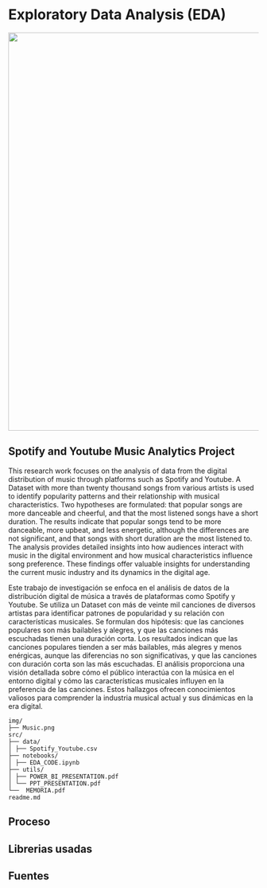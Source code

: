 <h1>Exploratory Data Analysis (EDA)</h1>
<div id="header" align="center">
  <img src="https://github.com/spomis1/Music_EDA/blob/main/img/Music.png" width="800"/>
</div>

## Spotify and Youtube Music Analytics Project

This research work focuses on the analysis of data from the digital distribution of music through platforms such as Spotify and Youtube. A Dataset with more than twenty thousand songs from various artists is used to identify popularity patterns and their relationship with musical characteristics. Two hypotheses are formulated: that popular songs are more danceable and cheerful, and that the most listened songs have a short duration. The results indicate that popular songs tend to be more danceable, more upbeat, and less energetic, although the differences are not significant, and that songs with short duration are the most listened to. The analysis provides detailed insights into how audiences interact with music in the digital environment and how musical characteristics influence song preference. These findings offer valuable insights for understanding the current music industry and its dynamics in the digital age.


Este trabajo de investigación se enfoca en el análisis de datos de la distribución digital de música a través de plataformas como Spotify y Youtube. Se utiliza un Dataset con más de veinte mil canciones de diversos artistas para identificar patrones de popularidad y su relación con características musicales. Se formulan dos hipótesis: que las canciones populares son más bailables y alegres, y que las canciones más escuchadas tienen una duración corta. Los resultados indican que las canciones populares tienden a ser más bailables, más alegres y menos enérgicas, aunque las diferencias no son significativas, y que las canciones con duración corta son las más escuchadas. El análisis proporciona una visión detallada sobre cómo el público interactúa con la música en el entorno digital y cómo las características musicales influyen en la preferencia de las canciones. Estos hallazgos ofrecen conocimientos valiosos para comprender la industria musical actual y sus dinámicas en la era digital.


```
img/
├── Music.png
src/
├── data/
│ ├── Spotify_Youtube.csv
├── notebooks/
│ ├── EDA_CODE.ipynb
├── utils/
│ ├── POWER_BI_PRESENTATION.pdf
│ └── PPT_PRESENTATION.pdf 
└──  MEMORIA.pdf
readme.md
```


<h2>Proceso</h2>
<!-- <p>This project began with the task of finding appropriate data to study, which required extensive research to obtain. The second step was to clean the data until it became useful for generating insightful information that helped us answer our hypotheses. However, there were challenges, such as dealing with a large dataset that spanned over 30 files, identifying and removing duplicate entries, and converting data to the proper format. Once the data was cleaned, I began creating visualizations and graphs to make the complex data easier to understand for any audience. All these steps can be viewed in the "<a href="https://github.com/RamonFCerezo/EDA-Possession-in-football/blob/main/src/Memoria.ipynb">memoria.ipynb</a>" file. Finally, I created the presentation and delivered it in January 2023.</p> -->

<h2>Librerias usadas</h2>
<div>
<!-- <img src="https://github.com/devicons/devicon/blob/master/icons/numpy/numpy-original-wordmark.svg" title="Numpy" **alt="Numpy" width="180" height="180"/> -->
<!-- <img src="https://github.com/devicons/devicon/blob/master/icons/pandas/pandas-original-wordmark.svg" title="Pandas" **alt="Pandas" width="180" height="180"/> -->
<!-- <img src="https://github.com/RamonFCerezo/EDA-Possession-in-football/blob/main/img/matplotlib.svg" title="Pandas" **alt="Pandas" width="220" height="180"/> -->
<!-- <img src="https://github.com/RamonFCerezo/EDA-Possession-in-football/blob/main/img/Seaborn.svg" title="Pandas" **alt="Pandas" width="180" height="180"/> -->
</div>

<h2>Fuentes</h2> 
<!-- <a href="https://instatsport.com/">Instat</a> -->

